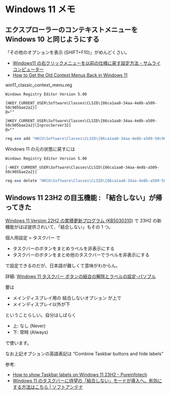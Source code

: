 # Windows 11 メモ

## エクスプローラーのコンテキストメニューを Windows 10 と同じようにする

「その他のオプションを表示 (SHIFT+F10)」がめんどくさい。

- [Windows11 の右クリックメニューを以前の仕様に戻す設定方法 - サムライ コンピューター](https://samurai-computer.com/how-to-get-the-old-right-click-context-menu-on-windows11/)
- [How to Get the Old Context Menus Back in Windows 11](https://www.howtogeek.com/759449/how-to-get-full-context-menus-in-windows-11s-file-explorer/)

win11_classic_context_menu.reg

```regstory
Windows Registry Editor Version 5.00

[HKEY_CURRENT_USER\Software\Classes\CLSID\{86ca1aa0-34aa-4e8b-a509-50c905bae2a2}]
@=""

[HKEY_CURRENT_USER\Software\Classes\CLSID\{86ca1aa0-34aa-4e8b-a509-50c905bae2a2}\InprocServer32]
@=""
```

```powershell
reg.exe add "HKCU\Software\Classes\CLSID\{86ca1aa0-34aa-4e8b-a509-50c905bae2a2}\InprocServer32" /f /ve
```

Windows 11 の元の状態に戻すには

```regstory
Windows Registry Editor Version 5.00

[-HKEY_CURRENT_USER\Software\Classes\CLSID\{86ca1aa0-34aa-4e8b-a509-50c905bae2a2}]
```

```powershell
reg.exe delete "HKCU\Software\Classes\CLSID\{86ca1aa0-34aa-4e8b-a509-50c905bae2a2}" /f
```

## Windows 11 23H2 の目玉機能 : 「結合しない」が帰ってきた

[Windows 11 Version 22H2 の累積更新プログラム (KB5030310)](https://www.catalog.update.microsoft.com/Search.aspx?q=KB5030310) で
23H2 の新機能がほぼ提供されいて、「結合しない」もその 1 つ。

個人用設定 \> タスクバー で

- タスクバーのボタンをまとめラベルを非表示にする
- タスクバーのボタンをまとめ他のタスクバーでラベルを非表示にする

で設定できるのだが、日本語が難しくて意味がわからん。

詳細: [Windows 11 タスクバー ボタンの結合の解除とラベルの設定-パソブル](https://www.pasoble.jp/windows/11/taskbar-setting-button-aikon.html)

要は

- メインディスプレイ用の 結合しないオプション が上で
- メインディスプレイ以外が下

ということらしい。自分はしばらく

- 上: なし (Never)
- 下: 常時 (Always)

で使います。

なお上記オプションの英語表記は
“Combine Taskbar buttons and hide labels”

参考:

- [How to show Taskbar labels on Windows 11 23H2 \- Pureinfotech](https://pureinfotech.com/show-taskbar-labels-never-combine-windows-11/)
- [Windows 11 のタスクバーに待望の「結合しない」モードが導入へ。有効にする方法はこちら | ソフトアンテナ](https://softantenna.com/blog/windows-11-taskbar-neber-combine-mode/)
